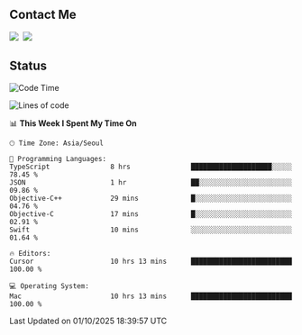 ## Contact Me
<a href="https://instagram.com/_hongrok"><img src="https://img.shields.io/badge/Instagram-E4405F?style=for-the-badge&logo=Instagram&logoColor=white"/></a>&nbsp;
<img src="https://img.shields.io/badge/HongRok @hlog2e-5865F2?style=for-the-badge&logo=Discord&logoColor=white"/>&nbsp;

## Status

<!--START_SECTION:waka-->
![Code Time](http://img.shields.io/badge/Code%20Time-1%2C062%20hrs-blue)

![Lines of code](https://img.shields.io/badge/From%20Hello%20World%20I%27ve%20Written-734.5%20thousand%20lines%20of%20code-blue)

📊 **This Week I Spent My Time On** 

```text
🕑︎ Time Zone: Asia/Seoul

💬 Programming Languages: 
TypeScript               8 hrs               ████████████████████░░░░░   78.45 % 
JSON                     1 hr                ██░░░░░░░░░░░░░░░░░░░░░░░   09.86 % 
Objective-C++            29 mins             █░░░░░░░░░░░░░░░░░░░░░░░░   04.76 % 
Objective-C              17 mins             █░░░░░░░░░░░░░░░░░░░░░░░░   02.91 % 
Swift                    10 mins             ░░░░░░░░░░░░░░░░░░░░░░░░░   01.64 % 

🔥 Editors: 
Cursor                   10 hrs 13 mins      █████████████████████████   100.00 % 

💻 Operating System: 
Mac                      10 hrs 13 mins      █████████████████████████   100.00 % 
```


 Last Updated on 01/10/2025 18:39:57 UTC
<!--END_SECTION:waka-->
